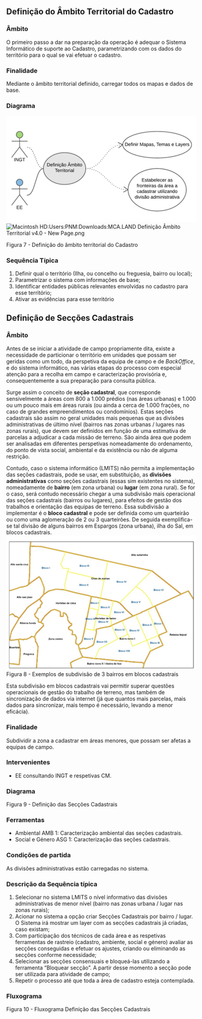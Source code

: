 ## Definição do Âmbito Territorial do Cadastro

### Âmbito

O primeiro passo a dar na preparação da operação é adequar o Sistema Informático de suporte ao Cadastro, parametrizando com os dados do território para o qual se vai efetuar o cadastro.

### Finalidade

Mediante o âmbito territorial definido, carregar todos os mapas e dados de base.

### Diagrama

![](/assets/def_ambito_7.png)![Macintosh HD:Users:PNM:Downloads:MCA.LAND Definição Âmbito Territorial v4.0 - New Page.png](../assets/macintosh_hduserspnmdownloadsmc.png)

Figura 7 - Definição do âmbito territorial do Cadastro

### Sequência Típica

1. Definir qual o território \(Ilha, ou concelho ou freguesia, bairro ou local\);
2. Parametrizar o sistema com informações de base;
3. Identificar entidades públicas relevantes envolvidas no cadastro para esse território;
4. Ativar as evidências para esse território

## Definição de Secções Cadastrais

### Âmbito

Antes de se iniciar a atividade de campo propriamente dita, existe a necessidade de particionar o território em unidades que possam ser geridas como um todo, da perspetiva da equipa de campo e de _BackOffice_, e do sistema informático, nas várias etapas do processo com especial atenção para a recolha em campo e caracterização provisória e, consequentemente a sua preparação para consulta pública.

Surge assim o conceito de **seção cadastral**, que corresponde sensivelmente a áreas com 800 a 1.000 prédios \(nas áreas urbanas\) e 1.000 ou um pouco mais em áreas rurais \(ou ainda a cerca de 1.000 frações, no caso de grandes empreendimentos ou condomínios\). Estas seções cadastrais são assim no geral unidades mais pequenas que as divisões administrativas de último nível \(bairros nas zonas urbanas / lugares nas zonas rurais\), que devem ser definidos em função de uma estimativa de parcelas a adjudicar a cada missão de terreno. São ainda área que podem ser analisadas em diferentes perspetivas nomeadamente do ordenamento, do ponto de vista social, ambiental e da existência ou não de alguma restrição.

Contudo, caso o sistema informático \(LMITS\) não permita a implementação das seções cadastrais, pode se usar, em substituição, as **divisões administrativas** como seções cadastrais \(essas sim existentes no sistema\), nomeadamente de **bairro** \(em zona urbana\) ou **lugar** \(em zona rural\). Se for o caso, será contudo necessário chegar a uma subdivisão mais operacional das seções cadastrais \(bairros ou lugares\), para efeitos de gestão dos trabalhos e orientação das equipas de terreno. Essa subdivisão a implementar é o **bloco cadastral** e pode ser definida como um quarteirão ou como uma aglomeração de 2 ou 3 quarteirões. De seguida exemplifica-se tal divisão de alguns bairros em Espargos \(zona urbana\), ilha do Sal, em blocos cadastrais.![](/assets/eg_subdiv_8.jpg)Figura 8 - Exemplos de subdivisão de 3 bairros em blocos cadastrais

Esta subdivisão em blocos cadastrais vai permitir superar questões operacionais de gestão do trabalho de terreno, mas também de sincronização de dados via internet \(já que quantos mais parcelas, mais dados para sincronizar, mais tempo é necessário, levando a menor eficácia\).

### Finalidade

Subdividir a zona a cadastrar em áreas menores, que possam ser afetas a equipas de campo.

### Intervenientes

* EE consultando INGT e respetivas CM.

### Diagrama

Figura 9 - Definição das Secções Cadastrais

### Ferramentas

* Ambiental AMB 1: Caracterização ambiental das seções cadastrais.
* Social e Género ASG 1: Caracterização das seções cadastrais.

### Condições de partida

As divisões administrativas estão carregadas no sistema.

### Descrição da Sequência típica

1. Selecionar no sistema LMITS o nível informativo das divisões administrativas de menor nível \(bairro nas zonas urbana / lugar nas zonas rurais\);
2. Acionar no sistema a opção criar Secções Cadastrais por bairro / lugar. O Sistema irá mostrar um layer com as secções cadastrais já criadas, caso existam;
3. Com participação dos técnicos de cada área e as respetivas ferramentas de rastreio \(cadastro, ambiente, social e género\) avaliar as secções conseguidas e efetuar os ajustes, criando ou eliminando as secções conforme necessidade;
4. Selecionar as secções consensuais e bloqueá-las utilizando a ferramenta “Bloquear secção”. A partir desse momento a secção pode ser utilizada para atividade de campo;
5. Repetir o processo até que toda a área de cadastro esteja contemplada.

### Fluxograma

Figura 10 - Fluxograma Definição das Secções Cadastrais

